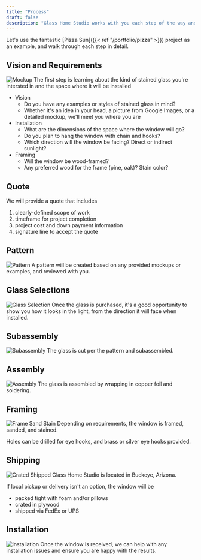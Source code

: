 ```yaml
---
title: "Process"
draft: false
description: "Glass Home Studio works with you each step of the way and values your feedback, to ensure we're on the right course while creating your dream project."
---
```

Let's use the fantastic [Pizza Sun]({{< ref "/portfolio/pizza" >}}) project as an example, and walk through each step in detail.

## Vision and Requirements
![Mockup](/img/process/mockup.jpg)
The first step is learning about the kind of stained glass you're intersted in and the space where it will be installed
* Vision
  * Do you have any examples or styles of stained glass in mind?
  * Whether it's an idea in your head, a picture from Google Images, or a detailed mockup, we'll meet you where you are
* Installation
  * What are the dimensions of the space where the window will go?
  * Do you plan to hang the window with chain and hooks?
  * Which direction will the window be facing?  Direct or indirect sunlight?
* Framing
  * Will the window be wood-framed?  
  * Any preferred wood for the frame (pine, oak)?  Stain color?

## Quote
We will provide a quote that includes
1. clearly-defined scope of work
2. timeframe for project completion
3. project cost and down payment information
4. signature line to accept the quote

## Pattern
![Pattern](/img/process/pattern.jpg)
A pattern will be created based on any provided mockups or examples, and reviewed with you.

## Glass Selections
![Glass Selection](/img/process/glass-selection.jpg)
Once the glass is purchased, it's a good opportunity to show you how it looks in the light, from the direction it will face when installed.

## Subassembly
![Subassembly](/img/process/subassembly.jpg)
The glass is cut per the pattern and subassembled.

## Assembly
![Assembly](/img/process/assembly.png)
The glass is assembled by wrapping in copper foil and soldering.

## Framing
![Frame Sand Stain](/img/process/sand.jpg)
Depending on requirements, the window is framed, sanded, and stained.  

Holes can be drilled for eye hooks, and brass or silver eye hooks provided.

## Shipping
![Crated Shipped](/img/process/crate.jpg)
Glass Home Studio is located in Buckeye, Arizona.  

If local pickup or delivery isn't an option, the window will be 
* packed tight with foam and/or pillows
* crated in plywood
* shipped via FedEx or UPS

## Installation
![Installation](/img/process/installation.jpg)
Once the window is received, we can help with any installation issues and ensure you are happy with the results.
